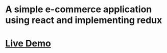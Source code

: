 # A simple e-commerce application using react and implementing redux

# [Live Demo](https://623308fe237cda7495b2a1d0--elastic-roentgen-f354da.netlify.app)
